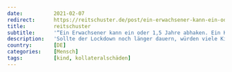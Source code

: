 ```yaml
---
date:          2021-02-07
redirect:      https://reitschuster.de/post/ein-erwachsener-kann-ein-oder-15-jahre-abhaken-ein-kind-nicht/
title:         reitschuster
subtitle:      '“Ein Erwachsener kann ein oder 1,5 Jahre abhaken. Ein Kind nicht.”'
description:   'Sollte der Lockdown noch länger dauern, würden viele Kinder den sozialen Anschluss verlieren, warnt ein Münchner Mediziner. Die Entscheidungen der Politik kann er “nicht nachvollziehen”.'
country:       [DE]
categories:    [Mensch]
tags:          [kind, kollateralschäden]
---
```

